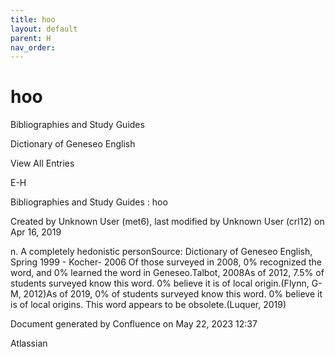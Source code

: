```yaml
---
title: hoo
layout: default
parent: H
nav_order:
---
```


# hoo

Bibliographies and Study Guides

Dictionary of Geneseo English

View All Entries

E-H

Bibliographies and Study Guides : hoo

Created by  Unknown User (met6), last modified by  Unknown User (crl12) on Apr 16, 2019

n. A completely hedonistic personSource: Dictionary of Geneseo English, Spring 1999 - Kocher- 2006 Of those surveyed in 2008, 0% recognized the word, and 0% learned the word in Geneseo.Talbot, 2008As of 2012, 7.5% of students surveyed know this word. 0% believe it is of local origin.(Flynn, G-M, 2012)As of 2019, 0% of students surveyed know this word. 0% believe it is of local origins. This word appears to be obsolete.(Luquer, 2019)

Document generated by Confluence on May 22, 2023 12:37

Atlassian
